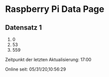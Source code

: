 
# Raspberry Pi Data Page
## Datensatz 1
1. 0
2. 53
3. 559

Zeitpunkt der letzten Aktualisierung: 17:00

Online seit: 05/31/20,10:56:29
    